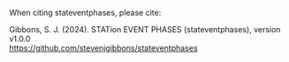 When citing stateventphases, please cite:

Gibbons, S. J. (2024). STATion EVENT PHASES (stateventphases),
version v1.0.0  
https://github.com/stevenjgibbons/stateventphases

